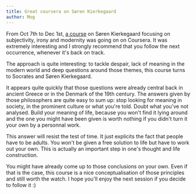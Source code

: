 ```yaml
---
title: Great coursera on Søren Kierkegaard
author: Mog
---
```


From Oct 7th to Dec 1st, [a course][coursera] on Søren Kierkegaard
focusing on subjectivity, irony and modernity was going on on
Coursera. It was extremely interesting and I strongly recommend that
you follow the next occurrence, whenever it's back on track.

<div></div><!--more-->

The approach is quite interesting: to tackle despair, lack of meaning
in the modern world and deep questions around those themes, this
course turns to Socrates and Søren Kierkegaard.

It appears quite quickly that those questions were already central
back in ancient Greece or in the Denmark of the 19th century. The
answers given by those philosophers are quite easy to sum up: stop
looking for meaning in society, in the prominent culture or what
you're told. Doubt what you've not analysed. Build your meaning of
life, because you won't find it lying around and the one you might
have been given is worth nothing if you didn't turn it your own by a
personnal work.

This answer will resist the test of time. It just explicits the fact
that people have to be adults. You won't be given a free solution to
life but have to work out your own. This is actually an important step
in one's thought and life construction.

You might have already come up to those conclusions on your own. Even
if that is the case, this course is a nice conceptualisation of those
principles and still worth the watch. I hope you'll enjoy the next
session if you decide to follow it :)

[coursera]: https://www.coursera.org/course/kierkegaard
